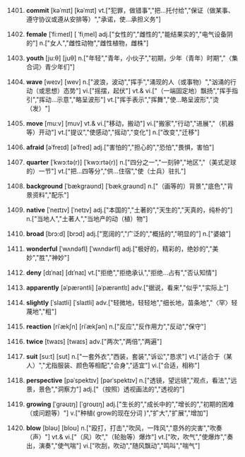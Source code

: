 1401. **commit**
[kəˈmɪt]  [kəˈmɪt]
vt.["犯罪，做错事","把…托付给","保证（做某事、遵守协议或遵从安排等）","承诺，使…承担义务"]  

1402. **female**
[ˈfi:meɪl]  [ ˈfiˌmel]
adj.["女性的","雌性的","能结果实的","电气设备阴的"]  n.["女人","雌性动物","雌性植物，雌株"]  

1403. **youth**
[ju:θ]  [juθ]
n.["年轻","青年，小伙子","初期，少年（青年）时期","〈集合词〉青少年们"]  

1404. **wave**
[weɪv]  [wev]
n.["波浪，波动","挥手","涌现的人（或事物）","汹涌的行动（或思想）态势"]  vi.["摇摆，起伏"]  vt.& vi.["（一端固定地）飘扬","挥手指引","挥动…示意","略呈波形"]  vt.["挥手表示","挥舞","使…略呈波形","烫（发）"]  

1405. **move**
[mu:v]  [muv]
vt.& vi.["移动，搬动"]  vi.["搬家","行动","进展","（机器等）开动"]  vt.["提议","使感动","摇动","变化"]  n.["改变","迁移"]  

1406. **afraid**
[əˈfreɪd]  [əˈfred]
adj.["害怕的","担心的","恐怕","畏惧，害怕"]  

1407. **quarter**
[ˈkwɔ:tə(r)]  [ˈkwɔ:rtə(r)]
n.["四分之一","一刻钟","地区","（美式足球的）一节"]  vt.["把…四等分","供…住宿","使（士兵）驻扎"]  

1408. **background**
[ˈbækgraʊnd]  [ˈbækˌɡraʊnd]
n.["（画等的）背景","底色","背景资料","配乐"]  

1409. **native**
[ˈneɪtɪv]  [ˈnetɪv]
adj.["本国的","土著的","天生的","天真的，纯朴的"]  n.["当地人","土著人","当地产的动（植）物"]  

1410. **broad**
[brɔ:d]  [brɔd]
adj.["宽阔的","广泛的","概括的","明显的"]  n.["婆娘"]  

1411. **wonderful**
[ˈwʌndəfl]  [ˈwʌndərfl]
adj.["极好的，精彩的，绝妙的","美妙","胜","神妙"]  

1412. **deny**
[dɪˈnaɪ]  [dɪˈnaɪ]
vt.["拒绝","拒绝承认","拒绝…占有","否认知情"]  

1413. **apparently**
[əˈpærəntli]  [əˈpærəntlɪ]
adv.["据说，看来","似乎","实际上"]  

1414. **slightly**
[ˈslaɪtli]  [ˈslaɪtli]
adv.["轻微地，轻轻地","细长地，苗条地","〈罕〉轻蔑地","粗"]  

1415. **reaction**
[riˈækʃn]  [riˈækʃən]
n.["反应","反作用力","反动","保守"]  

1416. **twice**
[twaɪs]  [twaɪs]
adv.["两次","两倍","两遍"]  

1417. **suit**
[su:t]  [sut]
n.["一套外衣","西装，套装","诉讼","恳求"]  vt.["适合于（某人）","尤指服装、颜色等相配","合身","适宜"]  vi.["合适，相称"]  

1418. **perspective**
[pəˈspektɪv]  [pərˈspektɪv]
n.["透镜，望远镜","观点，看法","远景，景色","洞察力"]  adj.["（按照）透视画法的","透视的"]  

1419. **growing**
[ˈgrəʊɪŋ]  [ˈgroʊɪŋ]
adj.["生长的","成长中的","增长的","初期的困难（或问题等）"]  v.["种植( grow的现在分词 )","扩大","扩展","增加"]  

1420. **blow**
[bləʊ]  [bloʊ]
n.["殴打，打击","吹风，一阵风","意外的灾害","吹奏（声）"]  vt.& vi.["（风）吹","（轮胎等）爆炸"]  vt.["吹，吹气","使爆炸","奏出，演奏","使气喘"]  vi.["吹刮，吹动","随风飘动","鸣叫","喘气"]  

